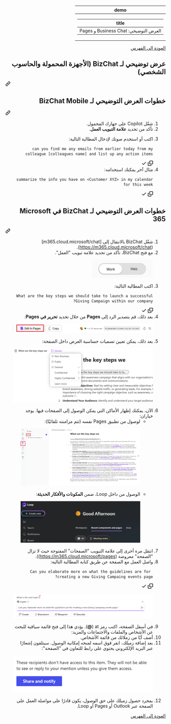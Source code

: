 <div class="Box-sc-g0xbh4-0 eoaCFS js-snippet-clipboard-copy-unpositioned undefined" data-hpc="true"><article class="markdown-body entry-content container-lg" itemprop="text"><div dir="rtl"><markdown-accessiblity-table data-catalyst=""><table>
  <thead>
  <tr>
  <th>demo</th>
  </tr>
  </thead>
  <tbody>
  <tr>
  <td><div dir="auto"><table>
  <thead>
  <tr>
  <th>title</th>
  </tr>
  </thead>
  <tbody>
  <tr>
  <td><div dir="auto">العرض التوضيحي: Business Chat و Pages</div></td>
  </tr>
  </tbody>
</table>
</div></td>
  </tr>
  </tbody>
</table></markdown-accessiblity-table>

<p dir="auto"><a href="https://microsoftlearning.github.io/MS-4012-Microsoft-Copilot-Web-Based-Interactive-Experience-for-Executives/" rel="nofollow">العودة إلى الفهرس</a></p>
<div class="markdown-heading" dir="auto"><h1 tabindex="-1" class="heading-element" dir="auto">عرض توضيحي لـ BizChat (الأجهزة المحمولة والحاسوب الشخصي)</h1><a id="user-content-عرض-توضيحي-لـ-bizchat-الأجهزة-المحمولة-والحاسوب-الشخصي" class="anchor" aria-label="Permalink: عرض توضيحي لـ BizChat (الأجهزة المحمولة والحاسوب الشخصي)" href="#عرض-توضيحي-لـ-bizchat-الأجهزة-المحمولة-والحاسوب-الشخصي"><svg class="octicon octicon-link" viewBox="0 0 16 16" version="1.1" width="16" height="16" aria-hidden="true"><path d="m7.775 3.275 1.25-1.25a3.5 3.5 0 1 1 4.95 4.95l-2.5 2.5a3.5 3.5 0 0 1-4.95 0 .751.751 0 0 1 .018-1.042.751.751 0 0 1 1.042-.018 1.998 1.998 0 0 0 2.83 0l2.5-2.5a2.002 2.002 0 0 0-2.83-2.83l-1.25 1.25a.751.751 0 0 1-1.042-.018.751.751 0 0 1-.018-1.042Zm-4.69 9.64a1.998 1.998 0 0 0 2.83 0l1.25-1.25a.751.751 0 0 1 1.042.018.751.751 0 0 1 .018 1.042l-1.25 1.25a3.5 3.5 0 1 1-4.95-4.95l2.5-2.5a3.5 3.5 0 0 1 4.95 0 .751.751 0 0 1-.018 1.042.751.751 0 0 1-1.042.018 1.998 1.998 0 0 0-2.83 0l-2.5 2.5a1.998 1.998 0 0 0 0 2.83Z"></path></svg></a></div>
<div class="markdown-heading" dir="auto"><h2 tabindex="-1" class="heading-element" dir="auto">خطوات العرض التوضيحي لـ BizChat Mobile</h2><a id="user-content-خطوات-العرض-التوضيحي-لـ-bizchat-mobile" class="anchor" aria-label="Permalink: خطوات العرض التوضيحي لـ BizChat Mobile" href="#خطوات-العرض-التوضيحي-لـ-bizchat-mobile"><svg class="octicon octicon-link" viewBox="0 0 16 16" version="1.1" width="16" height="16" aria-hidden="true"><path d="m7.775 3.275 1.25-1.25a3.5 3.5 0 1 1 4.95 4.95l-2.5 2.5a3.5 3.5 0 0 1-4.95 0 .751.751 0 0 1 .018-1.042.751.751 0 0 1 1.042-.018 1.998 1.998 0 0 0 2.83 0l2.5-2.5a2.002 2.002 0 0 0-2.83-2.83l-1.25 1.25a.751.751 0 0 1-1.042-.018.751.751 0 0 1-.018-1.042Zm-4.69 9.64a1.998 1.998 0 0 0 2.83 0l1.25-1.25a.751.751 0 0 1 1.042.018.751.751 0 0 1 .018 1.042l-1.25 1.25a3.5 3.5 0 1 1-4.95-4.95l2.5-2.5a3.5 3.5 0 0 1 4.95 0 .751.751 0 0 1-.018 1.042.751.751 0 0 1-1.042.018 1.998 1.998 0 0 0-2.83 0l-2.5 2.5a1.998 1.998 0 0 0 0 2.83Z"></path></svg></a></div>
<ol dir="rtl">
<li>
شغّل Copilot على جهازك المحمول.
</li>
<li>
تأكد من تحديد <b>علامة التبويب العمل</b>.
</li>
<li>
<p dir="auto">اكتب أو استخدم صوتك لإدخال المطالبة التالية:</p>
</li>
<div class="snippet-clipboard-content notranslate position-relative overflow-auto dir="auto"><pre lang="text" class="notranslate"><code>can you find me any emails from earlier today from my colleague [colleagues name] and list up any action items
</code></pre><div class="zeroclipboard-container">
    <clipboard-copy aria-label="Copy" class="ClipboardButton btn btn-invisible js-clipboard-copy m-2 p-0 d-flex flex-justify-center flex-items-center" data-copy-feedback="Copied!" data-tooltip-direction="w" value="can you find me any emails from earlier today from my colleague [colleagues name] and list up any action items" tabindex="0" role="button">
      <svg aria-hidden="true" height="16" viewBox="0 0 16 16" version="1.1" width="16" data-view-component="true" class="octicon octicon-copy js-clipboard-copy-icon">
    <path d="M0 6.75C0 5.784.784 5 1.75 5h1.5a.75.75 0 0 1 0 1.5h-1.5a.25.25 0 0 0-.25.25v7.5c0 .138.112.25.25.25h7.5a.25.25 0 0 0 .25-.25v-1.5a.75.75 0 0 1 1.5 0v1.5A1.75 1.75 0 0 1 9.25 16h-7.5A1.75 1.75 0 0 1 0 14.25Z"></path><path d="M5 1.75C5 .784 5.784 0 6.75 0h7.5C15.216 0 16 .784 16 1.75v7.5A1.75 1.75 0 0 1 14.25 11h-7.5A1.75 1.75 0 0 1 5 9.25Zm1.75-.25a.25.25 0 0 0-.25.25v7.5c0 .138.112.25.25.25h7.5a.25.25 0 0 0 .25-.25v-7.5a.25.25 0 0 0-.25-.25Z"></path>
</svg>
      <svg aria-hidden="true" height="16" viewBox="0 0 16 16" version="1.1" width="16" data-view-component="true" class="octicon octicon-check js-clipboard-check-icon color-fg-success d-none">
    <path d="M13.78 4.22a.75.75 0 0 1 0 1.06l-7.25 7.25a.75.75 0 0 1-1.06 0L2.22 9.28a.751.751 0 0 1 .018-1.042.751.751 0 0 1 1.042-.018L6 10.94l6.72-6.72a.75.75 0 0 1 1.06 0Z"></path>
</svg>
    </clipboard-copy>
  </div></div>
</li>
<li>
مثال آخر يمكنك استخدامه:
</li>
<div class="snippet-clipboard-content notranslate position-relative overflow-auto dir="auto"><pre lang="text" class="notranslate"><code>summarize the info you have on &lt;Customer XYZ&gt; in my calendar for this week
</code></pre><div class="zeroclipboard-container">
    <clipboard-copy aria-label="Copy" class="ClipboardButton btn btn-invisible js-clipboard-copy m-2 p-0 d-flex flex-justify-center flex-items-center" data-copy-feedback="Copied!" data-tooltip-direction="w" value="summarize the info you have on <Customer XYZ> in my calendar for this week" tabindex="0" role="button">
      <svg aria-hidden="true" height="16" viewBox="0 0 16 16" version="1.1" width="16" data-view-component="true" class="octicon octicon-copy js-clipboard-copy-icon">
    <path d="M0 6.75C0 5.784.784 5 1.75 5h1.5a.75.75 0 0 1 0 1.5h-1.5a.25.25 0 0 0-.25.25v7.5c0 .138.112.25.25.25h7.5a.25.25 0 0 0 .25-.25v-1.5a.75.75 0 0 1 1.5 0v1.5A1.75 1.75 0 0 1 9.25 16h-7.5A1.75 1.75 0 0 1 0 14.25Z"></path><path d="M5 1.75C5 .784 5.784 0 6.75 0h7.5C15.216 0 16 .784 16 1.75v7.5A1.75 1.75 0 0 1 14.25 11h-7.5A1.75 1.75 0 0 1 5 9.25Zm1.75-.25a.25.25 0 0 0-.25.25v7.5c0 .138.112.25.25.25h7.5a.25.25 0 0 0 .25-.25v-7.5a.25.25 0 0 0-.25-.25Z"></path>
</svg>
      <svg aria-hidden="true" height="16" viewBox="0 0 16 16" version="1.1" width="16" data-view-component="true" class="octicon octicon-check js-clipboard-check-icon color-fg-success d-none">
    <path d="M13.78 4.22a.75.75 0 0 1 0 1.06l-7.25 7.25a.75.75 0 0 1-1.06 0L2.22 9.28a.751.751 0 0 1 .018-1.042.751.751 0 0 1 1.042-.018L6 10.94l6.72-6.72a.75.75 0 0 1 1.06 0Z"></path>
</svg>
    </clipboard-copy>
  </div></div>
</li>
</ol>
<div class="markdown-heading" dir="auto"><h2 tabindex="-1" class="heading-element" dir="auto">خطوات العرض التوضيحي لـ BizChat في Microsoft 365</h2><a id="user-content-خطوات-العرض-التوضيحي-لـ-bizchat-في-microsoft-365" class="anchor" aria-label="Permalink: خطوات العرض التوضيحي لـ BizChat في Microsoft 365" href="#خطوات-العرض-التوضيحي-لـ-bizchat-في-microsoft-365"><svg class="octicon octicon-link" viewBox="0 0 16 16" version="1.1" width="16" height="16" aria-hidden="true"><path d="m7.775 3.275 1.25-1.25a3.5 3.5 0 1 1 4.95 4.95l-2.5 2.5a3.5 3.5 0 0 1-4.95 0 .751.751 0 0 1 .018-1.042.751.751 0 0 1 1.042-.018 1.998 1.998 0 0 0 2.83 0l2.5-2.5a2.002 2.002 0 0 0-2.83-2.83l-1.25 1.25a.751.751 0 0 1-1.042-.018.751.751 0 0 1-.018-1.042Zm-4.69 9.64a1.998 1.998 0 0 0 2.83 0l1.25-1.25a.751.751 0 0 1 1.042.018.751.751 0 0 1 .018 1.042l-1.25 1.25a3.5 3.5 0 1 1-4.95-4.95l2.5-2.5a3.5 3.5 0 0 1 4.95 0 .751.751 0 0 1-.018 1.042.751.751 0 0 1-1.042.018 1.998 1.998 0 0 0-2.83 0l-2.5 2.5a1.998 1.998 0 0 0 0 2.83Z"></path></svg></a></div>
<ol dir="rtl">
<li>
شغّل BizChat بالانتقال إلى [m365.cloud.microsoft/chat](<a href="https://m365.cloud.microsoft/chat" rel="nofollow">https://m365.cloud.microsoft/chat</a>).
</li>
<li>
مع فتح BizChat، تأكد من تحديد علامة تبويب "العمل".
<p dir="rtl"><a href="https://github.com/MicrosoftLearning/MS-4012-Microsoft-Copilot-Web-Based-Interactive-Experience-for-Executives.ar-sa/blob/main/Instructions/Demos/Media/work-tab.png"><img src="https://github.com/MicrosoftLearning/MS-4012-Microsoft-Copilot-Web-Based-Interactive-Experience-for-Executives.ar-sa/raw/main/Instructions/Demos/Media/work-tab.png" alt="لقطة شاشة تعرض علامة تبويب العمل في bizchat." style="max-width: 100%;"> </a></p>
</li>
<li>
اكتب المطالبة التالية:
</li>
<div class="snippet-clipboard-content notranslate position-relative overflow-auto dir="auto"><pre class="notranslate"><code>What are the key steps we should take to launch a successful Giving Campaign within our company?
</code></pre><div class="zeroclipboard-container">
    <clipboard-copy aria-label="Copy" class="ClipboardButton btn btn-invisible js-clipboard-copy m-2 p-0 d-flex flex-justify-center flex-items-center" data-copy-feedback="Copied!" data-tooltip-direction="w" value="What are the key steps we should take to launch a successful Giving Campaign within our company?" tabindex="0" role="button">
      <svg aria-hidden="true" height="16" viewBox="0 0 16 16" version="1.1" width="16" data-view-component="true" class="octicon octicon-copy js-clipboard-copy-icon">
    <path d="M0 6.75C0 5.784.784 5 1.75 5h1.5a.75.75 0 0 1 0 1.5h-1.5a.25.25 0 0 0-.25.25v7.5c0 .138.112.25.25.25h7.5a.25.25 0 0 0 .25-.25v-1.5a.75.75 0 0 1 1.5 0v1.5A1.75 1.75 0 0 1 9.25 16h-7.5A1.75 1.75 0 0 1 0 14.25Z"></path><path d="M5 1.75C5 .784 5.784 0 6.75 0h7.5C15.216 0 16 .784 16 1.75v7.5A1.75 1.75 0 0 1 14.25 11h-7.5A1.75 1.75 0 0 1 5 9.25Zm1.75-.25a.25.25 0 0 0-.25.25v7.5c0 .138.112.25.25.25h7.5a.25.25 0 0 0 .25-.25v-7.5a.25.25 0 0 0-.25-.25Z"></path>
</svg>
      <svg aria-hidden="true" height="16" viewBox="0 0 16 16" version="1.1" width="16" data-view-component="true" class="octicon octicon-check js-clipboard-check-icon color-fg-success d-none">
    <path d="M13.78 4.22a.75.75 0 0 1 0 1.06l-7.25 7.25a.75.75 0 0 1-1.06 0L2.22 9.28a.751.751 0 0 1 .018-1.042.751.751 0 0 1 1.042-.018L6 10.94l6.72-6.72a.75.75 0 0 1 1.06 0Z"></path>
</svg>
    </clipboard-copy>
  </div></div>
</li>
<li>
بعد ذلك، قم بتصدير الرد إلى <b>Pages</b> من خلال تحديد <b>تحرير في Pages</b>:
<p dir="rtl"><a href="https://github.com/MicrosoftLearning/MS-4012-Microsoft-Copilot-Web-Based-Interactive-Experience-for-Executives.ar-sa/blob/main/Instructions/Demos/Media/edit-in-pages.png"><img src="https://github.com/MicrosoftLearning/MS-4012-Microsoft-Copilot-Web-Based-Interactive-Experience-for-Executives.ar-sa/raw/main/Instructions/Demos/Media/edit-in-pages.png" alt="لقطة شاشة تعرض Pages في bizchat." style="max-width: 100%;"> </a></p>
</li>
<li>
بعد ذلك، يمكن تعيين تسميات حساسية العرض داخل الصفحة:
<p dir="rtl"><a href="https://github.com/MicrosoftLearning/MS-4012-Microsoft-Copilot-Web-Based-Interactive-Experience-for-Executives.ar-sa/blob/main/Instructions/Demos/Media/Pages-tags.png"><img src="https://github.com/MicrosoftLearning/MS-4012-Microsoft-Copilot-Web-Based-Interactive-Experience-for-Executives.ar-sa/raw/main/Instructions/Demos/Media/Pages-tags.png" alt="للقطة شاشة توضح المشاركة والإشعار في الصفحات." style="max-width: 100%;"> </a></p>
</li>
<li>
الآن، يمكنك إظهار الأماكن التي يمكن الوصول إلى الصفحات فيها. يوجد خياران:
<ul dir="rtl">
<li>
    لوصول من تطبيق Pages نفسه (تتم مزامنته تلقائيًا):
<p dir="rtl"><a href="https://github.com/MicrosoftLearning/MS-4012-Microsoft-Copilot-Web-Based-Interactive-Experience-for-Executives.ar-sa/blob/main/Instructions/Demos/Media/access-pages.png"><img src="https://github.com/MicrosoftLearning/MS-4012-Microsoft-Copilot-Web-Based-Interactive-Experience-for-Executives.ar-sa/raw/main/Instructions/Demos/Media/access-pages.png" alt="لقطة شاشة تعرض تطبيق Pages." style="max-width: 100%;"> </a></p>
</li>
<li>
    الوصول من داخل Loop، ضمن <b>المكونات والأفكار الحديثة</b>:
<p dir="rtl"><a href="https://github.com/MicrosoftLearning/MS-4012-Microsoft-Copilot-Web-Based-Interactive-Experience-for-Executives.ar-sa/blob/main/Instructions/Demos/Media/recent-components.png"><img src="https://github.com/MicrosoftLearning/MS-4012-Microsoft-Copilot-Web-Based-Interactive-Experience-for-Executives.ar-sa/raw/main/Instructions/Demos/Media/recent-components.png" alt="لقطة شاشة تظهر Loop." style="max-width: 100%;"> </a></p>
</li>
</ul>
</li>
<li>
انتقل مرة أخرى إلى علامة التبويب "الصفحات" المفتوحة حيث لا تزال "الصفحة" معروضة (<a href="https://m365.cloud.microsoft/pages" rel="nofollow">https://m365.cloud.microsoft/pages</a>)).
</li>
<li>
واصل العمل مع الصفحة عن طريق كتابة المطالبة التالية:
</li>
<div class="snippet-clipboard-content notranslate position-relative overflow-auto dir="auto"><pre class="notranslate"><code> Can you elaborate more on what the guidelines are for creating a new Giving Campaing events page?
</code></pre><div class="zeroclipboard-container">
    <clipboard-copy aria-label="Copy" class="ClipboardButton btn btn-invisible js-clipboard-copy m-2 p-0 d-flex flex-justify-center flex-items-center" data-copy-feedback="Copied!" data-tooltip-direction="w" value=" Can you elaborate more on what the guidelines are for creating a new Giving Campaing events page?" tabindex="0" role="button">
      <svg aria-hidden="true" height="16" viewBox="0 0 16 16" version="1.1" width="16" data-view-component="true" class="octicon octicon-copy js-clipboard-copy-icon">
    <path d="M0 6.75C0 5.784.784 5 1.75 5h1.5a.75.75 0 0 1 0 1.5h-1.5a.25.25 0 0 0-.25.25v7.5c0 .138.112.25.25.25h7.5a.25.25 0 0 0 .25-.25v-1.5a.75.75 0 0 1 1.5 0v1.5A1.75 1.75 0 0 1 9.25 16h-7.5A1.75 1.75 0 0 1 0 14.25Z"></path><path d="M5 1.75C5 .784 5.784 0 6.75 0h7.5C15.216 0 16 .784 16 1.75v7.5A1.75 1.75 0 0 1 14.25 11h-7.5A1.75 1.75 0 0 1 5 9.25Zm1.75-.25a.25.25 0 0 0-.25.25v7.5c0 .138.112.25.25.25h7.5a.25.25 0 0 0 .25-.25v-7.5a.25.25 0 0 0-.25-.25Z"></path>
</svg>
      <svg aria-hidden="true" height="16" viewBox="0 0 16 16" version="1.1" width="16" data-view-component="true" class="octicon octicon-check js-clipboard-check-icon color-fg-success d-none">
    <path d="M13.78 4.22a.75.75 0 0 1 0 1.06l-7.25 7.25a.75.75 0 0 1-1.06 0L2.22 9.28a.751.751 0 0 1 .018-1.042.751.751 0 0 1 1.042-.018L6 10.94l6.72-6.72a.75.75 0 0 1 1.06 0Z"></path>
</svg>
    </clipboard-copy>
  </div></div>
<p dir="rtl"><a href="https://github.com/MicrosoftLearning/MS-4012-Microsoft-Copilot-Web-Based-Interactive-Experience-for-Executives.ar-sa/blob/main/Instructions/Demos/Media/next-topic-pages.png"><img src="https://github.com/MicrosoftLearning/MS-4012-Microsoft-Copilot-Web-Based-Interactive-Experience-for-Executives.ar-sa/raw/main/Instructions/Demos/Media/next-topic-pages.png" alt="لقطة شاشة تعرض تطبيق Pages." style="max-width: 100%;"> </a></p>
</li>
<li>
في أسفل الصفحة، اكتب رمز at (<b>@</b>). يؤدي هذا إلى فتح قائمة سياقية للبحث عن الأشخاص والملفات والاجتماعات والمزيد:
</li>
<li>
أضف أيًا من زملائك من قائمة الأشخاص.
</li>
<li>
بعد إضافة زميلك، انقر فوق اسمه لمنحه إمكانية الوصول. سيتلقون إشعارًا عبر البريد الإلكتروني يحتوي على رابط للتعاون في "الصفحة":
<p dir="rtl"><a href="https://github.com/MicrosoftLearning/MS-4012-Microsoft-Copilot-Web-Based-Interactive-Experience-for-Executives.ar-sa/blob/main/Instructions/Demos/Media/share.png"><img src="https://github.com/MicrosoftLearning/MS-4012-Microsoft-Copilot-Web-Based-Interactive-Experience-for-Executives.ar-sa/raw/main/Instructions/Demos/Media/share.png" alt="للقطة شاشة توضح المشاركة والإشعار في الصفحات." style="max-width: 100%;"> </a></p>
</li>
<li>
بمجرد حصول زميلك على حق الوصول، يكون قادرًا على مواصلة العمل على الصفحة عبر Outlook أو Pages أو Loop. 
</li>
</ol>
<p dir="auto"><a href="https://microsoftlearning.github.io/MS-4012-Microsoft-Copilot-Web-Based-Interactive-Experience-for-Executives/" rel="nofollow">العودة إلى الفهرس</a></p>
</article></div>
